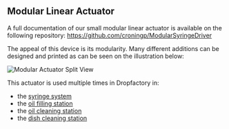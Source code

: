 ## Modular Linear Actuator

A full documentation of our small modular linear actuator is available on the following repository: https://github.com/croningp/ModularSyringeDriver

The appeal of this device is its modularity. Many different additions can be designed and printed as can be seen on the illustration below:

![Modular Actuator Split View](https://cloud.githubusercontent.com/assets/13821621/21388125/cb2ab0be-c772-11e6-8bb6-918225a8d813.png)

This actuator is used multiple times in Dropfactory in:

- the [syringe system](working_stations/syringe.md)
- the [oil filling station](working_stations/oil_filling.md)
- the [oil cleaning station](working_stations/oil_cleaning.md)
- the [dish cleaning station](working_stations/dish_cleaning.md)
